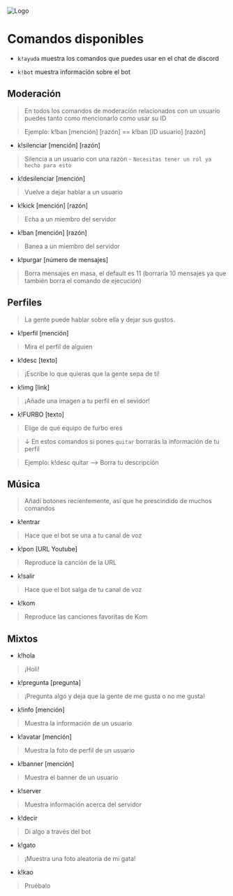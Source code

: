 ![Logo](https://media.discordapp.net/attachments/988332902456631359/999742188151914567/Kao_Bot_Banner_v1.png)

# Comandos disponibles

- `k!ayuda` muestra los comandos que puedes usar en el chat de discord

- `k!bot` muestra información sobre el bot

## Moderación

>En todos los comandos de moderación relacionados con un usuario puedes tanto como mencionarlo como usar su ID

>Ejemplo: k!ban [mención] [razón] == k!ban [ID usuario] [razón]

- k!silenciar [mención] [razón]
>Silencia a un usuario con una razón - `Necesitas tener un rol ya hecho para esto`

- k!desilenciar [mención]
>Vuelve a dejar hablar a un usuario

- k!kick [mención] [razón]
>Echa a un miembro del servidor

- k!ban [mención] [razón]
>Banea a un miembro del servidor

- k!purgar [número de mensajes]
>Borra mensajes en masa, el default es 11 (borraría 10 mensajes ya que también borra el comando de ejecución)

## Perfiles
>La gente puede hablar sobre ella y dejar sus gustos.

- k!perfil [mención]
>Mira el perfil de alguien

- k!desc [texto]
>¡Escribe lo que quieras que la gente sepa de tí!

- k!img [link]
>¡Añade una imagen a tu perfil en el sevidor!

- k!FURBO [texto]
>Elige de qué equipo de furbo eres

>↓ En estos comandos si pones `quitar` borrarás la información de tu perfil

>Ejemplo: k!desc quitar --> Borra tu descripción

## Música
>Añadí botones recientemente, así que he prescindido de muchos comandos

- k!entrar
>Hace que el bot se una a tu canal de voz

- k!pon [URL Youtube]
>Reproduce la canción de la URL

- k!salir
>Hace que el bot salga de tu canal de voz

- k!kom
>Reproduce las canciones favoritas de Kom

## Mixtos
- k!hola
>¡Holi!

- k!pregunta [pregunta]
>¡Pregunta algo y deja que la gente de me gusta o no me gusta!

- k!info [mención]
>Muestra la información de un usuario

- k!avatar [mención]
>Muestra la foto de perfil de un usuario

- k!banner [mención]
>Muestra el banner de un usuario

- k!server
>Muestra información acerca del servidor

- k!decir
>Di algo a través del bot

- k!gato
>¡Muestra una foto aleatoria de mi gata!

- k!kao
>Pruébalo

